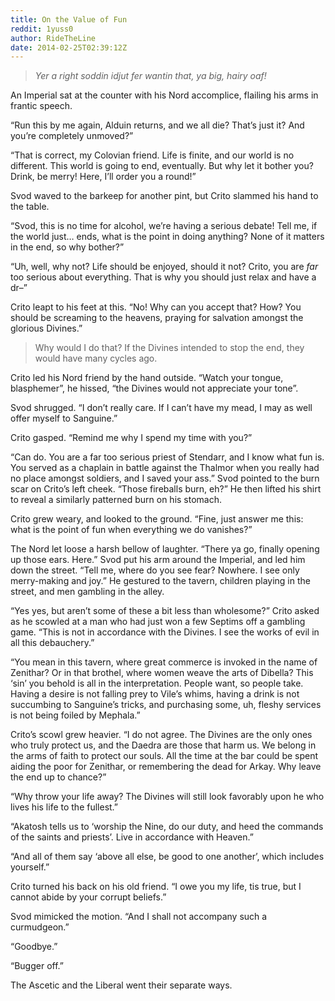 ```yaml
---
title: On the Value of Fun
reddit: 1yuss0
author: RideTheLine
date: 2014-02-25T02:39:12Z
---
```


> _Yer a right soddin idjut fer wantin that, ya big, hairy oaf!_

An Imperial sat at the counter with his Nord accomplice, flailing his arms in
frantic speech.

“Run this by me again, Alduin returns, and we all die? That’s just it? And
you’re completely unmoved?”

“That is correct, my Colovian friend. Life is finite, and our world is no
different. This world is going to end, eventually. But why let it bother you?
Drink, be merry! Here, I’ll order you a round!”

Svod waved to the barkeep for another pint, but Crito slammed his hand to the
table.

“Svod, this is no time for alcohol, we’re having a serious debate! Tell me, if
the world just… ends, what is the point in doing anything? None of it matters in
the end, so why bother?”

“Uh, well, why not? Life should be enjoyed, should it not? Crito, you are _far_
too serious about everything. That is why you should just relax and have a dr–”

Crito leapt to his feet at this. “No! Why can you accept that? How? You should
be screaming to the heavens, praying for salvation amongst the glorious
Divines.”

> Why would I do that? If the Divines intended to stop the end, they would have
> many cycles ago.

Crito led his Nord friend by the hand outside. “Watch your tongue, blasphemer”,
he hissed, “the Divines would not appreciate your tone”.

Svod shrugged. “I don’t really care. If I can’t have my mead, I may as well
offer myself to Sanguine.”

Crito gasped. “Remind me why I spend my time with you?”

“Can do. You are a far too serious priest of Stendarr, and I know what fun is.
You served as a chaplain in battle against the Thalmor when you really had no
place amongst soldiers, and I saved your ass.” Svod pointed to the burn scar on
Crito’s left cheek. “Those fireballs burn, eh?” He then lifted his shirt to
reveal a similarly patterned burn on his stomach.

Crito grew weary, and looked to the ground. “Fine, just answer me this: what is
the point of fun when everything we do vanishes?”

The Nord let loose a harsh bellow of laughter. “There ya go, finally opening up
those ears. Here.” Svod put his arm around the Imperial, and led him down the
street. “Tell me, where do you see fear? Nowhere. I see only merry-making and
joy.” He gestured to the tavern, children playing in the street, and men
gambling in the alley.

“Yes yes, but aren’t some of these a bit less than wholesome?” Crito asked as he
scowled at a man who had just won a few Septims off a gambling game. “This is
not in accordance with the Divines. I see the works of evil in all this
debauchery.”

“You mean in this tavern, where great commerce is invoked in the name of
Zenithar? Or in that brothel, where women weave the arts of Dibella? This ‘sin’
you behold is all in the interpretation. People want, so people take. Having a
desire is not falling prey to Vile’s whims, having a drink is not succumbing to
Sanguine’s tricks, and purchasing some, uh, fleshy services is not being foiled
by Mephala.”

Crito’s scowl grew heavier. “I do not agree. The Divines are the only ones who
truly protect us, and the Daedra are those that harm us. We belong in the arms
of faith to protect our souls. All the time at the bar could be spent aiding the
poor for Zenithar, or remembering the dead for Arkay. Why leave the end up to
chance?”

“Why throw your life away? The Divines will still look favorably upon he who
lives his life to the fullest.”

“Akatosh tells us to ‘worship the Nine, do our duty, and heed the commands of
the saints and priests’. Live in accordance with Heaven.”

“And all of them say ‘above all else, be good to one another’, which includes
yourself.”

Crito turned his back on his old friend. “I owe you my life, tis true, but I
cannot abide by your corrupt beliefs.”

Svod mimicked the motion. “And I shall not accompany such a curmudgeon.”

“Goodbye.”

“Bugger off.”

The Ascetic and the Liberal went their separate ways.
